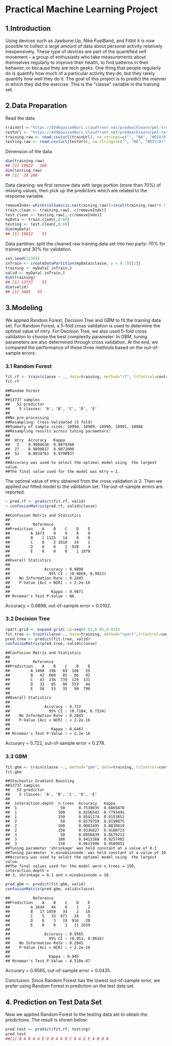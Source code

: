 # Practical Machine Learning Project


## 1.Introduction
Using devices such as Jawbone Up, Nike FuelBand, and Fitbit it is now possible to collect a large amount of data about personal activity relatively inexpensively. These type of devices are part of the quantified self movement – a group of enthusiasts who take measurements about themselves regularly to improve their health, to find patterns in their behavior, or because they are tech geeks. One thing that people regularly do is quantify how much of a particular activity they do, but they rarely quantify how well they do it. The goal of this project is to predict the manner in which they did the exercise. This is the "classe" variable in the training set.

## 2.Data Preparation

Read the data

```r
trainUrl <-"https://d396qusza40orc.cloudfront.net/predmachlearn/pml-training.csv"
testUrl <- "https://d396qusza40orc.cloudfront.net/predmachlearn/pml-testing.csv"
training.raw <- read.csv(url(trainUrl), na.strings=c("", "NA", "#DIV/0!"))
testing.raw <- read.csv(url(testUrl), na.strings=c("", "NA", "#DIV/0!"))
```

Dimension of the data

```r
dim(training.raw)
## [1] 19622   160
dim(testing.raw)
## [1]  20 160
```

Data cleaning: we first remove data with large portion (more than 70%) of missing values, then pick up the predictors which are related to the response variable.

```r
removeIndx<-which(colSums(is.na(training.raw))>(ncol(training.raw)*0.7))
train.clean <- training.raw[,-c(removeIndx)]
test.clean <- testing.raw[,-c(removeIndx)] 
myData <- train.clean[,8:60]
testing <- test.clean[,8:60]
dim(myData)
## [1] 19622    53
```

Data partition: split the cleaned raw training data set into two parts: 70% for training and 30% for validation.

```r
set.seed(12345)
inTrain <- createDataPartition(myData$classe, p = 0.7)[[1]]
training <- myData[ inTrain,]
valid <- myData[-inTrain,]
dim(training)
## [1] 13737    53
dim(valid)
## [1] 5885   53 
```

## 3.Modeling
We applied Random Forest, Decision Tree and GBM to fit the training data set. For Random Forest, a 5-fold cross validation is used to determine the optimal value of mtry. For Decision Tree, we also used 5-fold cross validation to choose the best complexity parameter. In GBM, tuning parameters are also determined through cross validation. At the end, we compared the performance of these three methods based on the out-of-sample errors.

### 3.1 Random Forest

```r
fit.rf <- train(classe ~ ., data=training, method="rf", trControl=control, ntree=300)
fit.rf
```

```
##Random Forest 
##
##13737 samples
##   52 predictor
##    5 classes: 'A', 'B', 'C', 'D', 'E' 
##
##No pre-processing
##Resampling: Cross-Validated (5 fold) 
##Summary of sample sizes: 10990, 10989, 10990, 10991, 10988 
##Resampling results across tuning parameters:
##
##  mtry  Accuracy   Kappa    
##   2    0.9904638  0.9879360
##  27    0.9898817  0.9872000
##  52    0.9834763  0.9790937
##
##Accuracy was used to select the optimal model using  the largest value.
##The final value used for the model was mtry = 2. 
```

The optimal value of mtry obtained from the cross validation is 2. Then we applied our fitted model to the validation set. The out-of-sample errors are reported. 

```r
> pred.rf <- predict(fit.rf, valid)
> confusionMatrix(pred.rf, valid$classe)
```

```
##Confusion Matrix and Statistics
##
##          Reference
##Prediction    A    B    C    D    E
##         A 1673    9    0    0    0
##         B    1 1125   14    0    0
##         C    0    5 1010   24    1
##         D    0    0    2  939    3
##         E    0    0    0    1 1078
##
##Overall Statistics
##                                          
##               Accuracy : 0.9898          
##                 95% CI : (0.9869, 0.9922)
##    No Information Rate : 0.2845          
##    P-Value [Acc > NIR] : < 2.2e-16       
##                                          
##                  Kappa : 0.9871          
## Mcnemar's Test P-Value : NA              
```

Accuracy = 0.9898, out-of-sample error = 0.0102.

### 3.2 Decision Tree

```r
rpart.grid <- expand.grid(.cp=seq(0.01,0.05,0.01)) 
fit.tree <- train(classe~., data=training, method="rpart",trControl=control,tuneGrid=rpart.grid)
pred.tree <- predict(fit.tree, valid)
confusionMatrix(pred.tree, valid$classe)
```

```
##Confusion Matrix and Statistics
##
##          Reference
##Prediction    A    B    C    D    E
##         A 1498  196   69  106   25
##         B   42  669   85   86   92
##         C   43  136  739  129  131
##         D   33   85   98  553   44
##         E   58   53   35   90  790
##
##Overall Statistics
##                                          
##               Accuracy : 0.722           
##                 95% CI : (0.7104, 0.7334)
##    No Information Rate : 0.2845          
##    P-Value [Acc > NIR] : < 2.2e-16       
##                                          
##                  Kappa : 0.6467          
## Mcnemar's Test P-Value : < 2.2e-16       
```

Accurary = 0.722, out-of-sample error = 0.278.

### 3.3 GBM

```r
fit.gbm <- train(classe ~., method="gbm", data=training, trControl=control, verbose=F)
fit.gbm
```

```
##Stochastic Gradient Boosting 
##13737 samples
##   52 predictor
##    5 classes: 'A', 'B', 'C', 'D', 'E' 
##
##  interaction.depth  n.trees  Accuracy   Kappa    
##  1                   50      0.7530035  0.6869478
##  1                  100      0.8256543  0.7793491
##  1                  150      0.8541174  0.8153851
##  2                   50      0.8579759  0.8199875
##  2                  100      0.9083495  0.8839819
##  2                  150      0.9336827  0.9160723
##  3                   50      0.8956839  0.8679213
##  3                  100      0.9413268  0.9257482
##  3                  150      0.9611996  0.9509051
##Tuning parameter 'shrinkage' was held constant at a value of 0.1
##Tuning parameter 'n.minobsinnode' was held constant at a value of 10
##Accuracy was used to select the optimal model using  the largest value.
##The final values used for the model were n.trees = 150, interaction.depth =
## 3, shrinkage = 0.1 and n.minobsinnode = 10. 
 ```
 
 ```r
pred.gbm <- predict(fit.gbm, valid)
confusionMatrix(pred.gbm, valid$classe)
```

```
##          Reference
##Prediction    A    B    C    D    E
##         A 1644   44    0    1    2
##         B   17 1059   34    2   16
##         C    5   33  971   34    5
##         D    8    3   19  916   20
##         E    0    0    2   11 1039
##                                         
##               Accuracy : 0.9565         
##                 95% CI : (0.951, 0.9616)
##    No Information Rate : 0.2845         
##    P-Value [Acc > NIR] : < 2.2e-16      
##                                         
##                 Kappa : 0.945          
## Mcnemar's Test P-Value : 4.518e-07      

```

Accurary = 0.9565, out-of-sample error = 0.0435.

Conclusion: Since Random Forest has the lowest out-of-sample error, we prefer using Random Forest in prediction on the test data set.

## 4. Prediction on Test Data Set
Now we applied Random Forest to the testing data set to obtain the predictions. The result is shown below:

```r
pred.test <- predict(fit.rf, testing)
pred.test
##[1] B A B A A E D B A A B C B A E E A B B B
```
